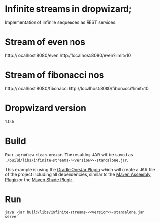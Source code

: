 # Infinite streams in dropwizard;

Implementation of infinite sequences as REST services.

# Stream of even nos
http://localhost:8080/even
http://localhost:8080/even?limit=10

# Stream of fibonacci nos
http://localhost:8080/fibonacci
http://localhost:8080/fibonacci?limit=10

# Dropwizard version

1.0.5

# Build

Run `./gradlew clean oneJar`. The resulting JAR will be saved as `./build/libs/infinite-streams-<<version>>-standalone.jar`.

This example is using the [Gradle OneJar Plugin](https://github.com/rholder/gradle-one-jar) which will create
a JAR file of the project including all dependencies, similar to the [Maven Assembly Plugin](http://maven.apache.org/plugins/maven-assembly-plugin/)
or the [Maven Shade Plugin](http://maven.apache.org/plugins/maven-shade-plugin/).


# Run

`java -jar build/libs/infinite-streams-<<version>>-standalone.jar server`